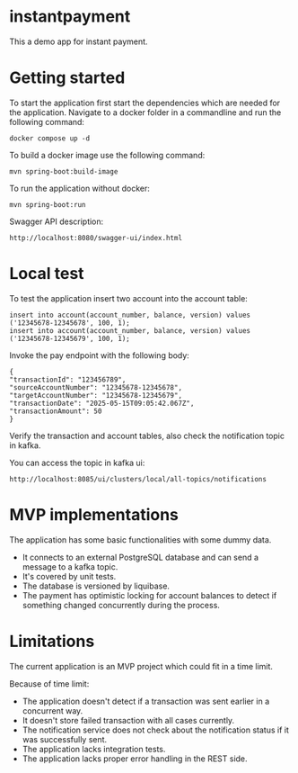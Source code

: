 # instantpayment

This a demo app for instant payment.

# Getting started

To start the application first start the dependencies which are needed for the application. Navigate to a docker folder in a commandline and run the following command:

```
docker compose up -d
```

To build a docker image use the following command:

```
mvn spring-boot:build-image
```

To run the application without docker:

```
mvn spring-boot:run
```

Swagger API description:

```
http://localhost:8080/swagger-ui/index.html
```

# Local test

To test the application insert two account into the account table:

```
insert into account(account_number, balance, version) values ('12345678-12345678', 100, 1);
insert into account(account_number, balance, version) values ('12345678-12345679', 100, 1);
```

Invoke the pay endpoint with the following body:

```
{
"transactionId": "123456789",
"sourceAccountNumber": "12345678-12345678",
"targetAccountNumber": "12345678-12345679",
"transactionDate": "2025-05-15T09:05:42.067Z",
"transactionAmount": 50
}
```

Verify the transaction and account tables, also check the notification topic in kafka.

You can access the topic in kafka ui:

```
http://localhost:8085/ui/clusters/local/all-topics/notifications
```

# MVP implementations

The application has some basic functionalities with some dummy data.

- It connects to an external PostgreSQL database and can send a message to a kafka topic.
- It's covered by unit tests. 
- The database is versioned by liquibase.
- The payment has optimistic locking for account balances to detect if something changed concurrently during the process.


# Limitations

The current application is an MVP project which could fit in a time limit.

Because of time limit:

- The application doesn't detect if a transaction was sent earlier in a concurrent way.
- It doesn't store failed transaction with all cases currently.
- The notification service does not check about the notification status if it was successfully sent.
- The application lacks integration tests.
- The application lacks proper error handling in the REST side. 
